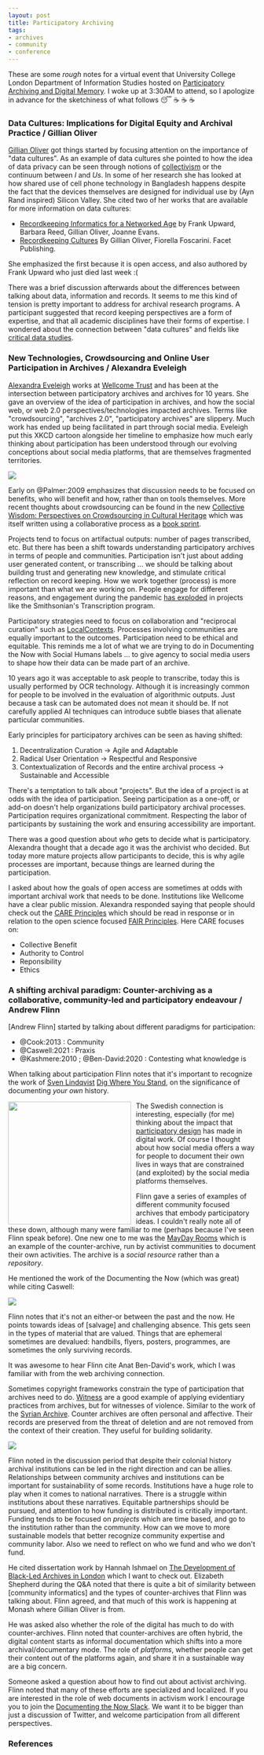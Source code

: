 ```yaml
---
layout: post
title: Participatory Archiving
tags:
- archives
- community
- conference
---
```


These are some *rough* notes for a virtual event that University College London
Department of Information Studies hosted on [Participatory Archiving and
Digital
Memory](https://www.eventbrite.co.uk/e/digitization-and-the-future-of-archives-network-meeting-iii-tickets-163989185067).
I woke up at 3:30AM to attend, so I apologize in advance for the sketchiness of
what follows 😴 ☕ ☕ ☕ 

### Data Cultures: Implications for Digital Equity and Archival Practice / Gillian Oliver

[Gillian Oliver] got things started by focusing attention on the importance of
"data cultures". As an example of data cultures she pointed to how the idea of
data privacy can be seen through notions of [collectivism] or the continuum
between *I* and *Us*. In some of her research she has looked at how shared use
of cell phone technology in Bangladesh happens despite the fact that the
devices themselves are designed for individual use by (Ayn Rand inspired)
Silicon Valley. She cited two of her works that are available for more
information on data cultures:

* [Recordkeeping Informatics for a Networked Age] by Frank Upward, Barbara Reed, Gillian Oliver, Joanne Evans.
* [Recordkeeping Cultures] By Gillian Oliver, Fiorella Foscarini. Facet Publishing. 

She emphasized the first because it is open access, and also authored by Frank
Upward who just died last week :(

There was a brief discussion afterwards about the differences between talking
about data, information and records. It seems to me this kind of tension is
pretty important to address for archival research programs. A participant
suggested that record keeping perspectives are a form of expertise, and that
all academic disciplines have their forms of expertise. I wondered about the
connection between "data cultures" and fields like [critical data studies].

### New Technologies, Crowdsourcing and Online User Participation in Archives / Alexandra Eveleigh

[Alexandra Eveleigh] works at [Wellcome Trust] and has been at the intersection
between participatory archives and archives for 10 years. She gave an overview
of the idea of participation in archives, and how the social web, or web 2.0
perspectives/technologies impacted archives. Terms like "crowdsourcing",
"archives 2.0", "participatory archives" are slippery. Much work has ended up
being facilitated in part through social media. Eveleigh put this XKCD cartoon
alongside her timeline to emphasize how much early thinking about participation
has been understood through our evolving conceptions about social media
platforms, that are themselves fragmented territories.

<a href="/images/participatory-archives-01.png"><img class="img-responsive" src="/images/participatory-archives-01.png"></a>

Early on @Palmer:2009 emphasizes that discussion needs to be focused on
benefits, who will benefit and how, rather than on tools themselves. More
recent thoughts about crowdsourcing can be found in
the new [Collective Wisdom: Perspectives on Crowdsourcing in
Cultural Heritage] which was itself written using a collaborative process as
a [book sprint].

Projects tend to focus on artifactual outputs: number of pages transcribed,
etc. But there has been a shift towards understanding participatory archives in
terms of people and communities. Participation isn't just about adding user
generated content, or transcribing ... we should be talking about building
trust and generating new knowledge, and stimulate critical reflection on record
keeping. How we work together (process) is more important than what we are
working on. People engage for different reasons, and engagement during the
pandemic [has exploded] in projects like the Smithsonian's Transcription
program.

Participatory strategies need to focus on collaboration and "reciprocal
curation" such as [LocalContexts]. Processes involving communities are equally
important to the outcomes. Participation need to be ethical and equitable. This
reminds me a lot of what we are trying to do in Documenting the Now with Social
Humans labels ... to give agency to social media users to shape how their data
can be made part of an archive. 

10 years ago it was acceptable to ask people to transcribe, today this is
usually performed by OCR technology. Although it is increasingly common for
people to be involved in the evaluation of algorithmic outputs. Just because
a task can be automated does not mean it should be. If not carefully applied AI
techniques can introduce subtle biases that alienate particular communities. 

Early principles for participatory archives can be seen as having shifted:

1. Decentralization Curation -> Agile and Adaptable
2. Radical User Orientation -> Respectful and Responsive
3. Contextualization of Records and the entire archival process -> Sustainable and Accessible

There's a temptation to talk about "projects". But the idea of a project is at
odds with the idea of participation.  Seeing participation as a one-off, or
add-on doesn't help organizations build participatory archival processes.
Participation requires organizational commitment. Respecting the labor of
participants by sustaining the work and ensuring accessibility are important.

There was a good question about *who* gets to decide what is participatory.
Alexandra thought that a decade ago it was the archivist who decided. But today
more mature projects allow participants to decide, this is why agile processes
are important, because things are learned during the participation.

I asked about how the goals of open access are sometimes at odds with important
archival work that needs to be done. Institutions like Wellcome have a clear
public mission. Alexandra responded saying that people should check out the
[CARE Principles] which should be read in response or in relation to the open
science focused [FAIR Principles]. Here CARE focuses on:

* Collective Benefit
* Authority to Control
* Reponsibility
* Ethics

### A shifting archival paradigm: Counter-archiving as a collaborative, community-led and participatory endeavour / Andrew Flinn

[Andrew Flinn] started by talking about different paradigms for participation:

* @Cook:2013 : Community
* @Caswell:2021 : Praxis
* @Kashmere:2010 ; @Ben-David:2020 : Contesting what knowledge is

When talking about participation Flinn notes that it's important to recognize
the work of [Sven Lindqvist] [Dig Where You Stand], on the significance of
documenting *your own* history.

<a href="https://en.wikipedia.org/wiki/Sven_Lindqvist"><img style="float: left; margin-right: 10px; width: 250px" src="/images/sven-lindqvist.jpg"></a>

The Swedish connection is interesting, especially (for me) thinking about the
impact that [participatory design] has made in digital work. Of course
I thought about how social media offers a way for people to document their own
lives in ways that are constrained (and exploited) by the social media
platforms themselves.

Flinn gave a series of examples of different community focused archives that
embody participatory ideas. I couldn't really note all of these down, although
many were familiar to me (perhaps because I've seen Flinn speak before). One
new one to me was the [MayDay Rooms] which is an example of the
counter-archive, run by activist communities to document their own activities.
The archive is a *social resource* rather than a *repository*.

He mentioned the work of the Documenting the Now (which was great) while
citing Caswell:

<a href="/images/participatory-archives-02.png"><img class="img-responsive" src="/images/participatory-archives-02.png"></a>

Flinn notes that it's not an either-or between the past and the now. He points
towards ideas of [salvage] and challenging absence. This gets seen in the types
of material that are valued. Things that are ephemeral sometimes are devalued:
handbills, flyers, posters, programmes, are sometimes the only surviving
records. 

It was awesome to hear Flinn cite Anat Ben-David's work, which I was familiar
with from the web archiving connection.

Sometimes copyright frameworks constrain the type of participation that
archives need to do. [Witness] are a good example of applying evidentiary
practices from archives, but for witnesses of violence. Similar to the work of
the [Syrian Archive]. Counter archives are often personal and affective. Their
records are preserved from the threat of deletion and are not removed from the
context of their creation. They useful for building solidarity.

<a href="/images/participatory-archives-03.png"><img class="img-responsive" src="/images/participatory-archives-03.png"></a>

Flinn noted in the discussion period that despite their colonial history
archival institutions can be led in the right direction and can be allies.
Relationships between community archives and institutions can be important for
sustainability of some records. Institutions have a huge role to play when it
comes to national narratives. There is a struggle within institutions about
these narratives. Equitable partnerships should be pursued, and attention to
how funding is distributed is critically important. Funding tends to be focused
on *projects* which are time based, and go to the institution rather than the
community. How can we move to more sustainable models that better recognize
community expertise and community labor. Also we need to reflect on who we fund
and who we don't fund. 

He cited dissertation work by Hannah Ishmael on [The Development of Black-Led
Archives in London] which I want to check out. Elizabeth Shepherd during the
Q&A noted that there is quite a bit of similarity between [community
informatics] and the types of counter-archives that Flinn was talking about.
Flinn agreed, and that much of this work is happening at Monash where Gillian
Oliver is from.

He was asked also whether the role of the digital has much to do with
counter-archives. Flinn noted that counter-archives are often hybrid, the
digital content starts as informal documentation which shifts into a more
archival/documentary mode. The role of *platforms*, whether people can get
their content out of the platforms again, and share it in a sustainable way are
a big concern.

Someone asked a question about how to find out about activist archiving. Flinn
noted that many of these efforts are specialized and localized. If you are
interested in the role of web documents in activism work I encourage you to
join the [Documenting the Now Slack](https://bit.ly/docnow-slack). We want it
to be bigger than just a discussion of Twitter, and welcome participation from
all different perspectives.

### References

[The Development of Black-Led Archives in London]: https://discovery.ucl.ac.uk/id/eprint/10112604/

[Witness]: https://witness.org

[Syrian Archive]: https://syrianarchive.org/

[Anat Ben-David]: https://www.anatbendavid.info

[Counter-archiving Facebook]: https://journals.sagepub.com/doi/full/10.1177/0267323120922069

[Mayday Rooms]: https://maydayrooms.org/

[Dig Where You Stand]: https://en.wikipedia.org/wiki/Dig_Where_You_Stand_movement

[participatory design]: https://en.wikipedia.org/wiki/Participatory_design

[Sven Lindqvist]: https://en.wikipedia.org/wiki/Sven_Lindqvist

[CARE Principles]: https://www.gida-global.org/care

[FAIR Principles]: https://www.go-fair.org/fair-principles/

[critical data studies]: https://en.wikipedia.org/wiki/Critical_data_studies

[Archives 2.0: If we build it will they come]: http://www.ariadne.ac.uk/issue/60/palmer/

[LocalContexts]: https://localcontexts.org/

[book sprint]: https://www.booksprints.net/

[Collective Wisdom: Perspectives on Crowdsourcing in Cultural Heritage]:
https://www.booksprints.net/book/collective-wisdom/

[Alexandra Eveleigh]: https://twitter.com/ammeveleigh

[Recordkeeping Cultures]: https://www.routledge.com/Recordkeeping-Cultures/Oliver-Foscarini/p/book/9781783303991

[Recordkeeping Informatics for a Networked Age]: https://bridges.monash.edu/articles/monograph/Recordkeeping_Informatics_for_a_Networked_Age/12821381

[collectivism]: https://en.wikipedia.org/wiki/Collectivism

[Gillian Oliver]: https://research.monash.edu/en/persons/gillian-oliver

[has exploded]: https://www.youtube.com/watch?v=s2V2gYxjCP4

[Wellcome Trust]: https://wellcome.org/
